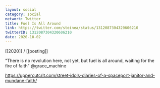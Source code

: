 ```yaml
---
layout: social
category: social
network: Twitter
title: Fuel Is All Around
link: https://twitter.com/steinea/status/1312087304320606210
twitterID: 1312087304320606210
date: 2020-10-02
---
```


[[2020]] / [[posting]]

"There is no revolution here, not yet, but fuel is all around, waiting for the fire of faith" @grace_machine

<https://uppercutcrit.com/street-idols-diaries-of-a-spaceport-janitor-and-mundane-faith/>
